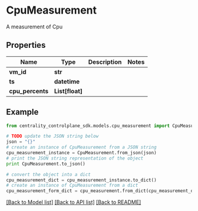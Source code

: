 # CpuMeasurement

A measurement of Cpu

## Properties
Name | Type | Description | Notes
------------ | ------------- | ------------- | -------------
**vm_id** | **str** |  | 
**ts** | **datetime** |  | 
**cpu_percents** | **List[float]** |  | 

## Example

```python
from centrality_controlplane_sdk.models.cpu_measurement import CpuMeasurement

# TODO update the JSON string below
json = "{}"
# create an instance of CpuMeasurement from a JSON string
cpu_measurement_instance = CpuMeasurement.from_json(json)
# print the JSON string representation of the object
print CpuMeasurement.to_json()

# convert the object into a dict
cpu_measurement_dict = cpu_measurement_instance.to_dict()
# create an instance of CpuMeasurement from a dict
cpu_measurement_form_dict = cpu_measurement.from_dict(cpu_measurement_dict)
```
[[Back to Model list]](../README.md#documentation-for-models) [[Back to API list]](../README.md#documentation-for-api-endpoints) [[Back to README]](../README.md)


